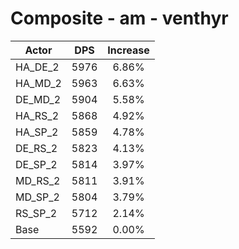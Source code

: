 # Composite - am - venthyr
| Actor | DPS | Increase |
|---|:---:|:---:|
|HA_DE_2|5976|6.86%|
|HA_MD_2|5963|6.63%|
|DE_MD_2|5904|5.58%|
|HA_RS_2|5868|4.92%|
|HA_SP_2|5859|4.78%|
|DE_RS_2|5823|4.13%|
|DE_SP_2|5814|3.97%|
|MD_RS_2|5811|3.91%|
|MD_SP_2|5804|3.79%|
|RS_SP_2|5712|2.14%|
|Base|5592|0.00%|
